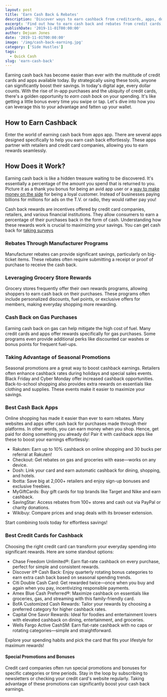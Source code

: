 ```yaml
---
layout: post
title: 'Earn Cash Back & Rebates'
description: 'Discover ways to earn cashback from creditcards, apps, downloads, and shopping sprees. Find ways to earn rewards, coupons, rebates, incentives and more.'
excerpt: 'Find out how to earn cash back and rebates from credit cards, apps, and shopping sprees. Maximize your rewards, coupons, and incentives.'
publishDate: '2019-11-01T00:00:00'
author: Dejuan Jones
date: '2019-11-01T00:00:00'
image: '/img/cash-back-earning.jpg'
category: ['Side Hustles']
tags:
  - Quick Cash
slug: 'earn-cash-back'
---
```


Earning cash back has become easier than ever with the multitude of credit cards and apps available today. By strategically using these tools, anyone can significantly boost their savings. In today's digital age, every dollar counts. With the rise of in-app purchases and the ubiquity of credit cards, there's a golden opportunity to _earn cash back_ on your spending. It's like getting a little bonus every time you swipe or tap. Let's dive into how you can leverage this to your advantage and fatten up your wallet.

## How to Earn Cashback

Enter the world of earning cash back from apps app. There are several apps designed specifically to help you earn cash back effortlessly. These apps partner with retailers and credit card companies, allowing you to earn rewards seamlessly.

## How Does it Work?

Earning cash back is like a hidden treasure waiting to be discovered. It's essentially a percentage of the amount you spend that is returned to you. Picture it as a thank you bonus for being an avid app user or a [way to make money on the side](/blog/creative-side-hustles) for being a loyal customer. Instead of businesses paying billions for millions for ads on the T.V. or radio, they would rather pay you!

Cash back rewards are incentives offered by credit card companies, retailers, and various financial institutions. They allow consumers to earn a percentage of their purchases back in the form of cash. Understanding how these rewards work is crucial to maximizing your savings. You can get cash back for [taking surveys](/blog/best-survey-sites)

### Rebates Through Manufacturer Programs

Manufacturer rebates can provide significant savings, particularly on big-ticket items. These rebates often require submitting a receipt or proof of purchase to receive the cash back.

### Leveraging Grocery Store Rewards

Grocery stores frequently offer their own rewards programs, allowing shoppers to earn cash back on their purchases. These programs often include personalized discounts, fuel points, or exclusive offers for members, making everyday shopping more rewarding.

### Cash Back on Gas Purchases

Earning cash back on gas can help mitigate the high cost of fuel. Many credit cards and apps offer rewards specifically for gas purchases. Some programs even provide additional perks like discounted car washes or bonus points for frequent fuel-ups.

### Taking Advantage of Seasonal Promotions

Seasonal promotions are a great way to boost cashback earnings. Retailers often enhance cashback rates during holidays and special sales events. Black Friday and Cyber Monday offer increased cashback opportunities. Back-to-school shopping also provides extra rewards on essentials like clothing and supplies. These events make it easier to maximize your savings.

### Best Cash Back Apps

Online shopping has made it easier than ever to earn rebates. Many websites and apps offer cash back for purchases made through their platforms. In other words, you can earn money when you shop. Hence, get paid for doing something you already do! Pair it with cashback apps like these to boost your earnings effortlessly:

- Rakuten: Earn up to 10% cashback on online shopping and 30 bucks per referral at Rakuten!
- Checkout: Get rebates on gas and groceries with ease—works on any device.
- Dosh: Link your card and earn automatic cashback for dining, shopping, and hotels.
- Ibotta: Save big at 2,000+ retailers and enjoy sign-up bonuses and exclusive freebies.
- MyGiftCards: Buy gift cards for top brands like Target and Nike and earn cashback.
- SavingStar: Access rebates from 100+ stores and cash out via PayPal or charity donations.
- Wikibuy: Compare prices and snag deals with its browser extension.

Start combining tools today for effortless savings!

### Best Credit Cards for Cashback

Choosing the right credit card can transform your everyday spending into significant rewards. Here are some standout options:

- Chase Freedom Unlimited®: Earn flat-rate cashback on every purchase, perfect for simple and consistent rewards.
- Discover it® Cash Back: Enjoy quarterly rotating bonus categories to earn extra cash back based on seasonal spending trends.
- Citi Double Cash Card: Get rewarded twice—once when you buy and again when you pay, incentivizing responsible payments.
- Amex Blue Cash Preferred®: Maximize cashback on essentials like groceries, gas, and streaming with this family-friendly card.
- BofA Customized Cash Rewards: Tailor your rewards by choosing a preferred category for higher cashback rates.
- Capital One Savor Rewards: Ideal for foodies and entertainment lovers with elevated cashback on dining, entertainment, and groceries.
- Wells Fargo Active CashSM: Earn flat-rate cashback with no caps or rotating categories—simple and straightforward.

Explore your spending habits and pick the card that fits your lifestyle for maximum rewards!

#### Special Promotions and Bonuses

Credit card companies often run special promotions and bonuses for specific categories or time periods. Stay in the loop by subscribing to newsletters or checking your credit card's website regularly. Taking advantage of these promotions can significantly boost your cash back earnings.
